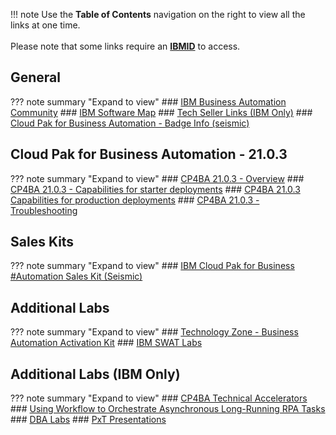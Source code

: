 !!! note
    Use the **Table of Contents** navigation on the right to view all the links at one time.  
    <br>
    Please note that some links require an <a href="https://www.ibm.com/account/reg/us-en/signup?formid=urx-30292" target="_blank">**IBMID**</a> to access.  

## General
??? note summary "Expand to view"
    ### <a href="https://community.ibm.com/community/user/automation/home" target="_blank">IBM Business Automation Community</a>
    ### <a href="https://pages.github.ibm.com/Ondrej-Svec2/ibm-software-map/#/" target="_blank">IBM Software Map</a>
    ### <a href="https://w3.ibm.com/w3publisher/tech-seller-links" target="_blank">Tech Seller Links (IBM Only)</a>
    ### <a href="https://ibm.biz/CP4BA-Badge" target="_blank">Cloud Pak for Business Automation - Badge Info (seismic)</a>
    
## Cloud Pak for Business Automation - 21.0.3
??? note summary "Expand to view"
    ### <a href="https://www.ibm.com/docs/en/cloud-paks/cp-biz-automation/21.0.3?topic=automation-overview" target="_blank">CP4BA 21.0.3 - Overview</a>
    ### <a href="https://www.ibm.com/docs/en/cloud-paks/cp-biz-automation/21.0.3?topic=deployment-capabilities-starter-deployments" target="_blank">CP4BA 21.0.3 - Capabilities for starter deployments</a>
    ### <a href="https://www.ibm.com/docs/en/cloud-paks/cp-biz-automation/21.0.3?topic=planning-production-deployment" target="_blank">CP4BA 21.0.3  Capabilities for production deployments</a>
    ### <a href="https://www.ibm.com/docs/en/cloud-paks/cp-biz-automation/21.0.3?topic=automation-troubleshooting" target="_blank">CP4BA 21.0.3 - Troubleshooting</a>

## Sales Kits
??? note summary "Expand to view"
    ### <a href="https://ibm.seismic.com/Link/Content/DCC7FMWGhTpR8G2Fh77BQhmBq3H3" target="_blank">IBM Cloud Pak for Business #Automation Sales Kit (Seismic)</a>

## Additional Labs
??? note summary "Expand to view"
    ### <a href="https://techzone.ibm.com/collection/cloud-pak-for-automation-activation-kit" target="_blank">Technology Zone - Business Automation Activation Kit</a>
    ### <a href="https://github.com/IBM/cp4ba-labs" target="_blank">IBM SWAT Labs</a>

## Additional Labs (IBM Only)
??? note summary "Expand to view"
    ### <a href="https://ibm.box.com/v/DBATechnicalSalesAccelerators" target="_blank">CP4BA Technical Accelerators</a>
    ### <a href="https://ibm.box.com/v/ASYNC-RPA-INVOKE-LAB" target="_blank">Using Workflow to Orchestrate Asynchronous Long-Running RPA Tasks</a>
    ### <a href="https://ibm.box.com/v/DBATutorials" target="_blank">DBA Labs</a>
    ### <a href="https://ibm.box.com/v/ECMPXTPresentations" target="_blank">PxT Presentations</a>
